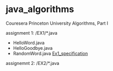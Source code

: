 # java_algorithms
Couresera Princeton University Algorithms, Part I

assignment 1: /EX1/*.java
 - HelloWord.java
 - HelloGoodbye.java
 - RandomWord.java
[Ex1_specification](https://coursera.cs.princeton.edu/algs4/assignments/hello/specification.php)

assignemnt 2: /EX2/*.java
